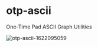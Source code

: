 # otp-ascii
One-Time Pad ASCII Graph Utilities

![otp-ascii-1622095059](https://user-images.githubusercontent.com/22720196/119774136-56241600-be87-11eb-97b0-8df469f85416.png)
